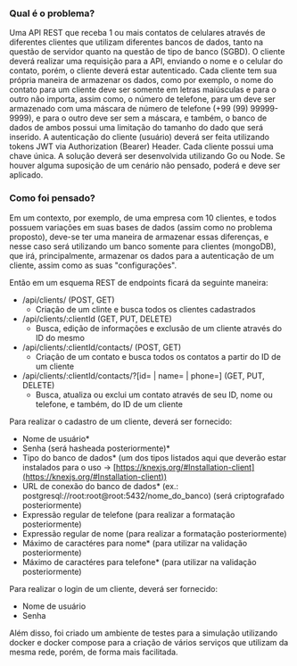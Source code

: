 ### Qual é o problema?

Uma API REST que receba 1 ou mais contatos de celulares através de diferentes clientes que utilizam diferentes bancos de dados, tanto na questão de servidor quanto na questão de tipo de banco (SGBD). O cliente deverá realizar uma requisição para a API, enviando o nome e o celular do contato, porém, o cliente deverá estar autenticado. Cada cliente tem sua própria maneira de armazenar os dados, como por exemplo, o nome do contato para um cliente deve ser somente em letras maiúsculas e para o outro não importa, assim como, o número de telefone, para um deve ser armazenado com uma máscara de número de telefone (+99 (99) 99999-9999), e para o outro deve ser sem a máscara, e também, o banco de dados de ambos possui uma limitação do tamanho do dado que será inserido. A autenticação do cliente (usuário) deverá ser feita utilizando tokens JWT via Authorization (Bearer) Header. Cada cliente possui uma chave única. A solução deverá ser desenvolvida utilizando Go ou Node. Se houver alguma suposição de um cenário não pensado, poderá e deve ser aplicado.

### Como foi pensado?

Em um contexto, por exemplo, de uma empresa com 10 clientes, e todos possuem variações em suas bases de dados (assim como no problema proposto), deve-se ter uma maneira de armazenar essas diferenças, e nesse caso será utilizando um banco somente para clientes (mongoDB), que irá, principalmente, armazenar os dados para a autenticação de um cliente, assim como as suas "configurações". 

Então em um esquema REST de endpoints ficará da seguinte maneira: 
- /api/clients/ (POST, GET)
    - Criação de um clinte e busca todos os clientes cadastrados
- /api/clients/:clientId (GET, PUT, DELETE)
    - Busca, edição de informações e exclusão de um cliente através do ID do mesmo
- /api/clients/:clientId/contacts/ (POST, GET)
    - Criação de um contato e busca todos os contatos a partir do ID de um cliente
- /api/clients/:clientId/contacts/?[id= | name= | phone=] (GET, PUT, DELETE)
    - Busca, atualiza ou exclui um contato através de seu ID, nome ou telefone, e também, do ID de um cliente

Para realizar o cadastro de um cliente, deverá ser fornecido:
- Nome de usuário*
- Senha (será hasheada posteriormente)*
- Tipo do banco de dados* (um dos tipos listados aqui que deverão estar instalados para o uso → [https://knexjs.org/#Installation-client](https://knexjs.org/#Installation-client))
- URL de conexão do banco de dados* (ex.: postgresql://root:root@root:5432/nome_do_banco) (será criptografado posteriormente)
- Expressão regular de telefone (para realizar a formatação posteriormente)
- Expressão regular de nome (para realizar a formatação posteriormente)
- Máximo de caractéres para nome* (para utilizar na validação posteriormente)
- Máximo de caractéres para telefone* (para utilizar na validação posteriormente)

Para realizar o login de um cliente, deverá ser fornecido:
- Nome de usuário
- Senha

Além disso, foi criado um ambiente de testes para a simulação utilizando docker e docker compose para a criação de vários serviços que utilizam da mesma rede, porém, de forma mais facilitada.